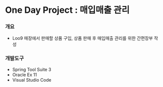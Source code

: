 # One Day Project : 매입매출 관리

### 개요
 * Loo9 매장에서 판매할 상품 구입, 상품 판매 후 매입매출 관리를 위한 간편장부 작성
 
### 개발도구
 * Spring Tool Suite 3
 * Oracle Ex 11
 * Visual Studio Code